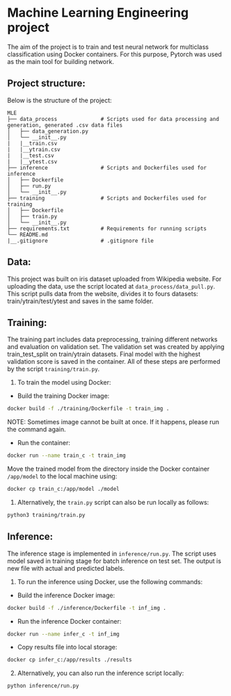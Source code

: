 # Machine Learning Engineering project
The aim of the project is to train and test neural network for multiclass classification using Docker containers. For this purpose, Pytorch was used as the main tool for building network.

## Project structure:

Below is the structure of the project:

```
MLE
├── data_process              # Scripts used for data processing and generation, generated .csv data files
│   ├── data_generation.py
│   └── __init__.py   
|   |__train.csv
|   |__ytrain.csv
|   |__test.csv
|   |__ytest.csv        
├── inference                 # Scripts and Dockerfiles used for inference
│   ├── Dockerfile
│   ├── run.py
│   └── __init__.py
├── training                  # Scripts and Dockerfiles used for training
│   ├── Dockerfile
│   ├── train.py
│   └── __init__.py
├── requirements.txt          # Requirements for running scripts
└── README.md
|__.gitignore                 # .gitignore file
```

## Data:
This project was built on iris dataset uploaded from Wikipedia website. For uploading the data, use the script located at `data_process/data_pull.py`. This script pulls data from the website, divides it to fours datasets: train/ytrain/test/ytest and saves in the same folder.

## Training:
The training part includes data preprocessing, training different networks and evaluation on validation set. The validation set was created by applying train_test_split on train/ytrain datasets. Final model with the highest validation score is saved in the container. All of these steps are performed by the script `training/train.py`.

1. To train the model using Docker: 

- Build the training Docker image:
```bash
docker build -f ./training/Dockerfile -t train_img .
```
NOTE: Sometimes image cannot be built at once. If it happens, please run the command again.
- Run the container:
```bash
docker run --name train_c -t train_img 
```
Move the trained model from the directory inside the Docker container `/app/model` to the local machine using:
```bash
docker cp train_c:/app/model ./model
```

1. Alternatively, the `train.py` script can also be run locally as follows:

```bash
python3 training/train.py
```

## Inference:
The inference stage is implemented in `inference/run.py`. The script uses model saved in training stage for batch inference on test set. The output is new file with actual and predicted labels.

1. To run the inference using Docker, use the following commands:

- Build the inference Docker image:
```bash
docker build -f ./inference/Dockerfile -t inf_img .
```
- Run the inference Docker container:
```bash
docker run --name infer_c -t inf_img
```
- Copy results file into local storage:
```bash
docker cp infer_c:/app/results ./results 
```

2. Alternatively, you can also run the inference script locally:

```bash
python inference/run.py
```
